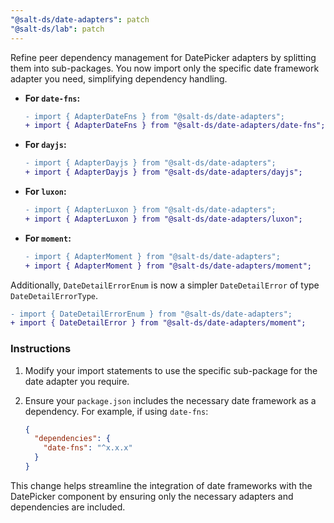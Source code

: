 ```yaml
---
"@salt-ds/date-adapters": patch
"@salt-ds/lab": patch
---
```


Refine peer dependency management for DatePicker adapters by splitting them into sub-packages. You now import only the specific date framework adapter you need, simplifying dependency handling.

- **For `date-fns`:**

  ```diff
  - import { AdapterDateFns } from "@salt-ds/date-adapters";
  + import { AdapterDateFns } from "@salt-ds/date-adapters/date-fns";
  ```

- **For `dayjs`:**

  ```diff
  - import { AdapterDayjs } from "@salt-ds/date-adapters";
  + import { AdapterDayjs } from "@salt-ds/date-adapters/dayjs";
  ```

- **For `luxon`:**

  ```diff
  - import { AdapterLuxon } from "@salt-ds/date-adapters";
  + import { AdapterLuxon } from "@salt-ds/date-adapters/luxon";
  ```

- **For `moment`:**

  ```diff
  - import { AdapterMoment } from "@salt-ds/date-adapters";
  + import { AdapterMoment } from "@salt-ds/date-adapters/moment";
  ```

Additionally, `DateDetailErrorEnum` is now a simpler `DateDetailError` of type `DateDetailErrorType`.

```diff
- import { DateDetailErrorEnum } from "@salt-ds/date-adapters";
+ import { DateDetailError } from "@salt-ds/date-adapters/moment";
```

### Instructions

1. Modify your import statements to use the specific sub-package for the date adapter you require.

2. Ensure your `package.json` includes the necessary date framework as a dependency. For example, if using `date-fns`:

   ```json
   {
     "dependencies": {
       "date-fns": "^x.x.x"
     }
   }
   ```

This change helps streamline the integration of date frameworks with the DatePicker component by ensuring only the necessary adapters and dependencies are included.
